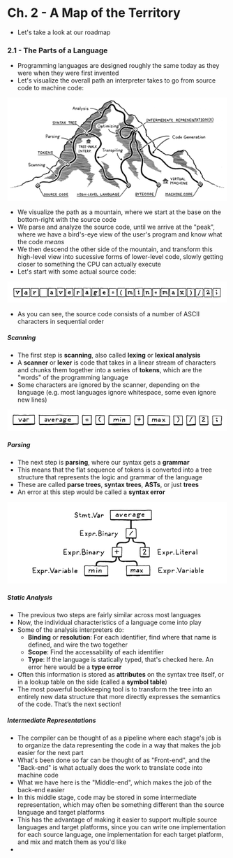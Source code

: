 # Ch. 2 - A Map of the Territory

* Let's take a look at our roadmap

### 2.1 - The Parts of a Language

* Programming languages are designed roughly the same today as they were when they were first invented
* Let's visualize the overall path an interpreter takes to go from source code to machine code:

![alt text](images/Ch2/Ch2_1.png)

* We visualize the path as a mountain, where we start at the base on the bottom-right with the source code
* We parse and analyze the source code, until we arrive at the "peak", where we have a bird's-eye view of the user's program and know what the code *means*
* We then descend the other side of the mountain, and transform this high-level view into sucessive forms of lower-level code, slowly getting closer to something the CPU can actually execute
* Let's start with some actual source code:

![alt text](images/Ch2/Ch2_2.png)

* As you can see, the source code consists of a number of ASCII characters in sequential order
  
##### Scanning

* The first step is **scanning**, also called **lexing** or **lexical analysis**
* A **scanner** or **lexer** is code that takes in a linear stream of characters and chunks them together into a series of **tokens**, which are the "words" of the programming language
* Some characters are ignored by the scanner, depending on the language (e.g. most languages ignore whitespace, some even ignore new lines)

![alt text](images/Ch2/Ch2_3.png)

##### Parsing

* The next step is **parsing**, where our syntax gets a **grammar**
* This means that the flat sequence of tokens is converted into a tree structure that represents the logic and grammar of the language
* These are called **parse trees**, **syntax trees**, **ASTs**, or just **trees**
* An error at this step would be called a **syntax error**

![alt text](images/Ch2/Ch2_4.png)

##### Static Analysis

* The previous two steps are fairly similar across most languages
* Now, the individual characteristics of a language come into play
* Some of the analysis interpreters do:
  * **Binding** or **resolution**: For each identifier, find where that name is defined, and wire the two together
  * **Scope**: Find the accessability of each identifier
  * **Type**: If the language is statically typed, that's checked here. An error here would be a **type error**
* Often this information is stored as **attributes** on the syntax tree itself, or in a lookup table on the side (called a **symbol table**)
* The most powerful bookkeeping tool is to transform the tree into an entirely new data structure that more directly expresses the semantics of the code. That’s the next section!
  
##### Intermediate Representations

* The compiler can be thought of as a pipeline where each stage's job is to organize the data representing the code in a way that makes the job easier for the next part
* What's been done so far can be thought of as "Front-end", and the "Back-end" is what actually does the work to translate code into machine code
* What we have here is the "Middle-end", which makes the job of the back-end easier
* In this middle stage, code may be stored in some intermediate representation, which may often be something different than the source language and target platforms
* This has the advantage of making it easier to support multiple source languages and target platforms, since you can write one implementation for each source language, one implementation for each target platform, and mix and match them as you'd like
* 